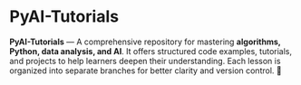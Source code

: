 # PyAI-Tutorials
**PyAI-Tutorials** — A comprehensive repository for mastering **algorithms, Python, data analysis, and AI**. It offers structured code examples, tutorials, and projects to help learners deepen their understanding. Each lesson is organized into separate branches for better clarity and version control. 🚀
